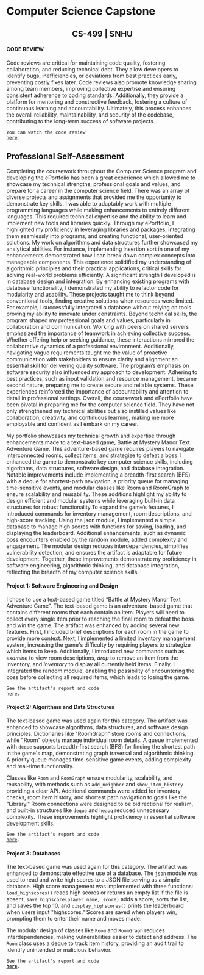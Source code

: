 # Computer Science Capstone
  
## <center>CS-499 | SNHU</center>

#### CODE REVIEW

Code reviews are critical for maintaining code quality, fostering collaboration, and reducing technical debt. They allow developers to identify bugs, inefficiencies, or deviations from best practices early, preventing costly fixes later. Code reviews also promote knowledge sharing among team members, improving collective expertise and ensuring consistent adherence to coding standards. Additionally, they provide a platform for mentoring and constructive feedback, fostering a culture of continuous learning and accountability. Ultimately, this process enhances the overall reliability, maintainability, and security of the codebase, contributing to the long-term success of software projects. 

<code>You can watch the code review <a href="https://www.youtube.com/watch?v=N_TAyv-Cbd4">here</a>.</code>

## Professional Self-Assessment

Completing the coursework throughout the Computer Science program and developing the ePortfolio has been a great experience which allowed me to showcase my technical strengths, professional goals and values, and prepare for a career in the computer science field. There was an array of diverse projects and assignments that provided me the opportunity to demonstrate key skills. I was able to adaptably work with multiple programming languages while making enhancements to entirely different languages. This required technical expertise and the ability to learn and implement new tools and libraries quickly. Through my ePortfolio, I highlighted my proficiency in leveraging libraries and packages, integrating them seamlessly into programs, and creating functional, user-oriented solutions. My work on algorithms and data structures further showcased my analytical abilities. For instance, implementing insertion sort in one of my enhancements demonstrated how I can break down complex concepts into manageable components. This experience solidified my understanding of algorithmic principles and their practical applications, critical skills for solving real-world problems efficiently. A significant strength I developed is in database design and integration. By enhancing existing programs with database functionality, I demonstrated my ability to refactor code for modularity and usability. These projects taught me to think beyond conventional tools, finding creative solutions when resources were limited. For example, I successfully integrated a database without relying on tools proving my ability to innovate under constraints.
Beyond technical skills, the program shaped my professional goals and values, particularly in collaboration and communication. Working with peers on shared servers emphasized the importance of teamwork in achieving collective success. Whether offering help or seeking guidance, these interactions mirrored the collaborative dynamics of a professional environment. Additionally, navigating vague requirements taught me the value of proactive communication with stakeholders to ensure clarity and alignment an essential skill for delivering quality software. The program’s emphasis on software security also influenced my approach to development. Adhering to best practices, such as input validation and resource management, became second nature, preparing me to create secure and reliable systems. These experiences reinforced the importance of accountability and attention to detail in professional settings. Overall, the coursework and ePortfolio have been pivotal in preparing me for the computer science field. They have not only strengthened my technical abilities but also instilled values like collaboration, creativity, and continuous learning, making me more employable and confident as I embark on my career.

My portfolio showcases my technical growth and expertise through enhancements made to a text-based game, Battle at Mystery Manor Text Adventure Game. This adventure-based game requires players to navigate interconnected rooms, collect items, and strategize to defeat a boss. I enhanced the game to demonstrate key computer science skills, including algorithms, data structures, software design, and database integration. Notable improvements include implementing a breadth-first search (BFS) with a deque for shortest-path navigation, a priority queue for managing time-sensitive events, and modular classes like Room and RoomGraph to ensure scalability and reusability. These additions highlight my ability to design efficient and modular systems while leveraging built-in data structures for robust functionality.To expand the game’s features, I introduced commands for inventory management, room descriptions, and high-score tracking. Using the json module, I implemented a simple database to manage high scores with functions for saving, loading, and displaying the leaderboard. Additional enhancements, such as dynamic boss encounters enabled by the random module, added complexity and engagement. The modular design reduces interdependencies, simplifies vulnerability detection, and ensures the artifact is adaptable for future development. Together, these improvements demonstrate my proficiency in software engineering, algorithmic thinking, and database integration, reflecting the breadth of my computer science skills.


#### Project 1: Software Engineering and Design

I chose to use a text-based game titled “Battle at Mystery Manor Text Adventure Game”. The text-based game is an adventure-based game that contains different rooms that each contain an item. Players will need to collect every single item prior to reaching the final room to defeat the boss and win the game. The artifact was enhanced by adding several new features. First, I included brief descriptions for each room in the game to provide more context. Next, I implemented a limited inventory management system, increasing the game's difficulty by requiring players to strategize which items to keep. Additionally, I introduced new commands such as *examine* to view room descriptions, *drop* to remove an item from the inventory, and *inventory* to display all currently held items. Finally, I integrated the random module, enabling the possibility of encountering the boss before collecting all required items, which leads to losing the game.
<center>
  <a href="https://github.com/victorzs78/ePortfolio">
  </a>
</center>
  
<code>See the artifact's report and code <a href="https://github.com/victorzs78/ePortfolio/tree/main/Enhancement%20One%3A%20Software%20Design%20and%20Engineering">here</a>.</code>

#### Project 2: Algorithms and Data Structures

The text-based game was used again for this category. The artifact was enhanced to showcase algorithms, data structures, and software design principles. Dictionaries like "RoomGraph" store rooms and connections, while "Room" objects manage individual room details. A queue implemented with `deque` supports breadth-first search (BFS) for finding the shortest path in the game's map, demonstrating graph traversal and algorithmic thinking. A priority queue manages time-sensitive game events, adding complexity and real-time functionality. 

Classes like `Room` and `RoomGraph` ensure modularity, scalability, and reusability, with methods such as `add_neighbor` and `show_item_history` providing a clear API. Additional commands were added for inventory checks, room item history, and shortest path navigation to goals like the "Library." Room connections were designed to be bidirectional for realism, and built-in structures like `deque` and `heapq` reduced unnecessary complexity. These improvements highlight proficiency in essential software development skills. 

<center>
  <a href="https://github.com/victorzs78/victorzs78.github.io/new/main" title="Click me to view the artifact report">
  </a>
</center>
  
<code>See the artifact's report and code <a href="https://github.com/victorzs78/ePortfolio/tree/5e4915780a6533eabcc211571e217a7896063829/Enhancement%20Two%3A%20Algorithms%20and%20Data%20Structure">here</a>.</code>

#### Project 3: Databases

The text-based game was used again for this category. The artifact was enhanced to demonstrate effective use of a database. The `json` module was used to read and write high scores to a JSON file serving as a simple database. High score management was implemented with three functions: `load_highscores()` reads high scores or returns an empty list if the file is absent, `save_highscore(player_name, score)` adds a score, sorts the list, and saves the top 10, and `display_highscores()` prints the leaderboard when users input "highscores." Scores are saved when players win, prompting them to enter their name and moves made.

The modular design of classes like `Room` and `RoomGraph` reduces interdependencies, making vulnerabilities easier to detect and address. The `Room` class uses a deque to track item history, providing an audit trail to identify unintended or malicious behavior.
<center>
  <a href="https://github.com/victorzs78/victorzs78.github.io/new/main">
  </a>
</center>

  <code>See the artifact's report and code <b><a href="https://github.com/victorzs78/ePortfolio/tree/main/Enhancement%20Three%3A%20Databases" title="Click me to view the artifact report">here</a></b>.</code>


